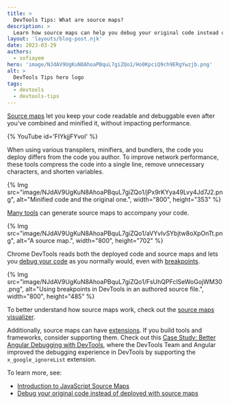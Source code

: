 ```yaml
---
title: >
  DevTools Tips: What are source maps?
description: >
  Learn how source maps can help you debug your original code instead of deployed.
layout: 'layouts/blog-post.njk'
date: 2023-03-29
authors:
  - sofiayem
hero: 'image/NJdAV9UgKuN8AhoaPBquL7giZQo1/Ho0KpciQ9ch9ERgYwzjb.png'
alt: >
  DevTools Tips hero logo
tags:
  - devtools
  - devtools-tips
---
```


[Source maps](/blog/sourcemaps/) let you keep your code readable and debuggable even after you've combined and minified it, without impacting performance.

{% YouTube id='FIYkjjFYvoI' %}

When using various transpilers, minifiers, and bundlers, the code you deploy differs from the code you author. To improve network performance, these tools compress the code into a single line, remove unnecessary characters, and shorten variables.

{% Img src="image/NJdAV9UgKuN8AhoaPBquL7giZQo1/jPx9rKYya49Lvy4Jd7J2.png", alt="Minified code and the original one.", width="800", height="353" %}

[Many tools](/docs/devtools/javascript/source-maps/#use_a_supported_preprocessor) can generate source maps to accompany your code.

{% Img src="image/NJdAV9UgKuN8AhoaPBquL7giZQo1/aVYvIvSYbjtw8oXpOnTt.png", alt="A source map.", width="800", height="702" %}

Chrome DevTools reads both the deployed code and source maps and lets you [debug your code](/docs/devtools/javascript/source-maps/#debugging_with_source_maps) as you normally would, even with [breakpoints](/docs/devtools/javascript/breakpoints/).

{% Img src="image/NJdAV9UgKuN8AhoaPBquL7giZQo1/FsUhQPFclSeWoGojWM30.png", alt="Using breakpoints in DevTools in an authored source file.", width="800", height="485" %}

To better understand how source maps work, check out the [source maps visualizer](https://sokra.github.io/source-map-visualization/).

Additionally, source maps can have [extensions](https://sourcemaps.info/spec.html#h.ghqpj1ytqjbm). If you build tools and frameworks, consider supporting them. Check out this [Case Study: Better Angular Debugging with DevTools](/blog/devtools-better-angular-debugging/), where the DevTools Team and Angular improved the debugging experience in DevTools by supporting the `x_google_ignoreList` extension.

To learn more, see:

- [Introduction to JavaScript Source Maps](/blog/sourcemaps/)
- [Debug your original code instead of deployed with source maps](/docs/devtools/javascript/source-maps/)
